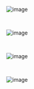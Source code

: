 

![image](https://github.com/user-attachments/assets/89677e0a-49db-4dfd-a26d-17d073db9417)


<br>

![image](https://github.com/user-attachments/assets/c5eafd59-4b94-4458-9392-8a4cdc2ea1a5)

<br>

![image](https://github.com/user-attachments/assets/05dc349a-9caa-4634-b3df-22d525449a99)


<br>

![image](https://github.com/user-attachments/assets/3e888033-dc60-4378-81a7-a1e1906270ab)

